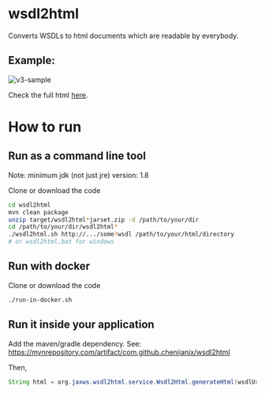 # wsdl2html

Converts WSDLs to html documents which are readable by everybody. 
 

## Example: 

![v3-sample](doc/image/v3-sample.png)

Check the full html [here](https://rawgit.com/chenjianjx/wsdl2html/master/doc/sample/BbsWebService_v2.html). 


# How to run

## Run as a command line tool

Note:  minimum jdk (not just jre) version: 1.8

Clone or download the code

```bash
cd wsdl2html
mvn clean package 
unzip target/wsdl2html*jarset.zip -d /path/to/your/dir
cd /path/to/your/dir/wsdl2html*
./wsdl2html.sh http://.../some?wsdl /path/to/your/html/directory  
# or wsdl2html.bat for windows

```

## Run with docker

Clone or download the code

```bash
./run-in-docker.sh
```

## Run it inside your application

Add the maven/gradle dependency. See: https://mvnrepository.com/artifact/com.github.chenjianjx/wsdl2html
 
Then, 

```java
String html = org.jaxws.wsdl2html.service.Wsdl2Html.generateHtml(wsdlUrl); 
```  
